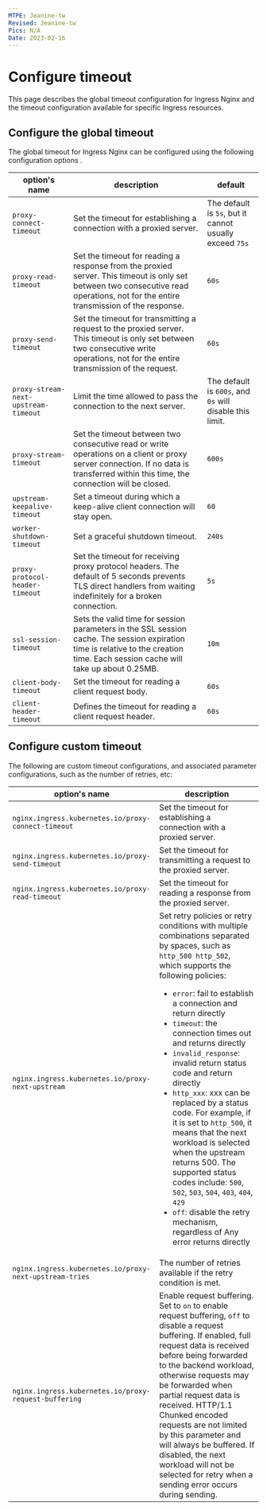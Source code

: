 ```yaml
---
MTPE: Jeanine-tw
Revised: Jeanine-tw
Pics: N/A
Date: 2023-02-16
---
```


# Configure timeout

This page describes the global timeout configuration for Ingress Nginx and the timeout configuration available for specific Ingress resources.

## Configure the global timeout

The global timeout for Ingress Nginx can be configured using the following configuration options .

|option's name|description|default|
|---- |---- | --- |
|`proxy-connect-timeout`| Set the timeout for establishing a connection with a proxied server. |The default is `5s`, but it cannot usually exceed  `75s` |
|`proxy-read-timeout`| Set the timeout for reading a response from the proxied server. This timeout is only set between two consecutive read operations, not for the entire transmission of the response. |`60s`|
|`proxy-send-timeout`| Set the timeout for transmitting a request to the proxied server.  This timeout is only set between two consecutive write operations, not for the entire transmission of the request. |`60s`|
|`proxy-stream-next-upstream-timeout`| Limit the time allowed to pass the connection to the next server. |The default is `600s`,  and `0s` will disable this limit. |
|`proxy-stream-timeout`|Set the timeout between two consecutive read or write operations on a client or proxy server connection. If no data is transferred within this time, the connection will be closed.|`600s`|
|`upstream-keepalive-timeout`|Set a timeout during which a keep-alive client connection will stay open. | `60`|
|`worker-shutdown-timeout`|Set a graceful shutdown timeout. |`240s`|
|`proxy-protocol-header-timeout`| Set the timeout for receiving proxy protocol headers. The default of 5 seconds prevents TLS direct handlers from waiting indefinitely for a broken connection. |`5s`|
|`ssl-session-timeout`| Sets the valid time for session parameters in the SSL session cache. The session expiration time is relative to the creation time. Each session cache will take up about 0.25MB. |`10m`|
|`client-body-timeout`|Set the timeout for reading a client request body. |`60s`|
|`client-header-timeout`|Defines the timeout for reading a client request header. |`60s`|

## Configure custom timeout

The following are custom timeout configurations, and associated parameter configurations, such as the number of retries, etc:

|option's name|description|
| ---- |---- |
|`nginx.ingress.kubernetes.io/proxy-connect-timeout`| Set the timeout for establishing a connection with a proxied server. |
|`nginx.ingress.kubernetes.io/proxy-send-timeout`| Set the timeout for transmitting a request to the proxied server. |
| `nginx.ingress.kubernetes.io/proxy-read-timeout` | Set the timeout for reading a response from the proxied server. |
|`nginx.ingress.kubernetes.io/proxy-next-upstream`|Set retry policies or retry conditions with multiple combinations separated by spaces, such as `http_500 http_502`, which supports the following policies: <ul> <li>`error`: fail to establish a connection and return directly</li><li>`timeout`: the connection times out and returns directly</li><li>`invalid_response`: invalid return status code and return directly</li ><li>`http_xxx`: xxx can be replaced by a status code. For example, if it is set to `http_500`, it means that the next workload is selected when the upstream returns 500. The supported status codes include: `500`, `502`, `503`, `504`, `403`, `404`, `429`</li><li>`off`: disable the retry mechanism, regardless of Any error returns directly</li></ul>|
|`nginx.ingress.kubernetes.io/proxy-next-upstream-tries`| The number of retries available if the retry condition is met. |
|`nginx.ingress.kubernetes.io/proxy-request-buffering`| Enable request buffering. Set to `on` to enable request buffering, `off` to disable a request buffering. If enabled, full request data is received before being forwarded to the backend workload, otherwise requests may be forwarded when partial request data is received. HTTP/1.1 Chunked encoded requests are not limited by this parameter and will always be buffered. If disabled, the next workload will not be selected for retry when a sending error occurs during sending. |
